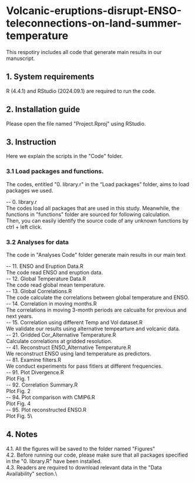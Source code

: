 # Volcanic-eruptions-disrupt-ENSO-teleconnections-on-land-summer-temperature

This respotiry includes all code that generate main results in our manuscript.

## 1. System requirements
R (4.4.1) and RStudio (2024.09.1) are required to run the code.

## 2. Installation guide
Please open the file named "Project.Rproj" using RStudio.

## 3. Instruction
Here we explain the scripts in the "Code" folder.

### 3.1 Load packages and functions.
The codes, entitled "0. library.r" in the “Load packages” folder, aims to load packages we used.

-- 0. library.r\
The codes load all packages that are used in this study. Meanwhile, the functions in "functions" folder are sourced for following calculation.\
Then, you can easily identify the source code of any unknown functions by ctrl + left click.

### 3.2 Analyses for data
The code in "Analyses Code" folder generate main results in our main text

-- 11. ENSO and Eruption Data.R\
The code read ENSO and eruption data.\
-- 12. Global Temperature Data.R\
The code read global mean temperature. \
-- 13. Global Correlations.R\
The code calculate the correlations between global temperature and ENSO.\
-- 14. Correlation in moving months.R\
The correlations in moving 3-month periods are calcualte for previous and next years.\
-- 15. Correlation using different Temp and Vol dataset.R\
We validate our results using alternative tempearture and volcanic data. \
-- 21. Gridded Cor_Alternative Temperature.R\
Calculate correlations at gridded resolution.\
-- 41. Reconstruct ENSO_Alternative Temperature.R\
We reconstruct ENSO using land temperature as predictors.\
-- 81. Examine filters.R\
We conduct experiments for pass fitlers at different frequencies.\
-- 91. Plot Divergence.R\
Plot Fig. 1\
-- 92. Correlation Summary.R\
Plot Fig. 2\
-- 94. Plot comparison with CMIP6.R\
Plot Fig. 4\
-- 95. Plot reconstructed ENSO.R\
Plot Fig. 5\

## 4. Notes
4.1. All the figures will be saved to the folder named "Figures"\
4.2. Before running our code, please make sure that all packages specified in the "0. library.R" have been installed.\
4.3. Readers are required to download relevant data in the "Data Availability" section.\
